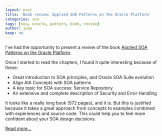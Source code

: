 ```yaml
---
layout: post
title: 'Book review: Applied SOA Patterns on the Oracle Platform'
categories: soa
tags: [soa, oracle, pattern, book, review]
author: jeqo
keep: no
---
```


I've had the opportunity to present a review of the book [Applied SOA Patterns on the Oracle Platform](https://www.packtpub.com/application-development/applied-soa-patterns-oracle-platform).

Once I started to read the chapters, I found it quite interesting because of these:

* Great introduction to SOA principles, and Oracle SOA Suite evolution
* Align AIA Concepts with SOA patterns
* A key topic for SOA success: Service Repository
* An extensive and complete description of Security and Error Handling

It looks like a really long book (572 pages), and it is. But this is justified because it takes a great approach from concepts to examples combined with experiences and source code. This could help you to feel more confident about your SOA design decisions.


[Read more...](http://jeqo.github.io/blog/middleware/review-soa-patterns-oracle-platform/)
